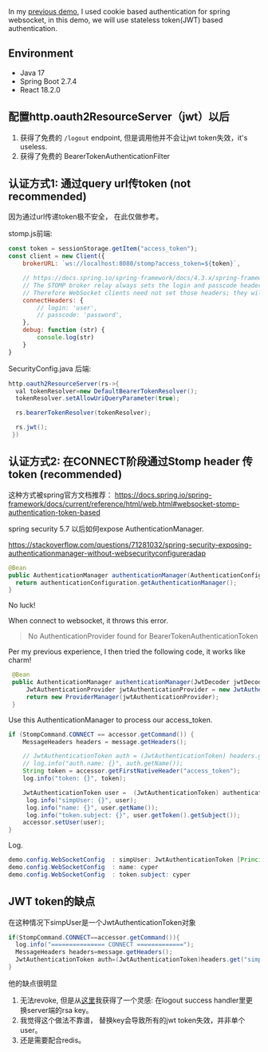 In my [previous demo](https://github.com/uniquejava-demos/spring-websocket-stomp-cookie-auth-demo002), I used cookie
based authentication for spring websocket, in this demo, we will use stateless token(JWT) based authentication.

## Environment

- Java 17
- Spring Boot 2.7.4
- React 18.2.0


## 配置http.oauth2ResourceServer（jwt）以后

1. 获得了免费的 `/logout` endpoint, 但是调用他并不会让jwt token失效，it's useless.
2. 获得了免费的 BearerTokenAuthenticationFilter

## 认证方式1: 通过query url传token (not recommended)

因为通过url传递token极不安全， 在此仅做参考。

stomp.js前端:

```js
const token = sessionStorage.getItem("access_token");
const client = new Client({
    brokerURL: `ws://localhost:8080/stomp?access_token=${token}`,

    // https://docs.spring.io/spring-framework/docs/4.3.x/spring-framework-reference/html/websocket.html#websocket-stomp-handle-broker-relay-configure
    // The STOMP broker relay always sets the login and passcode headers on every CONNECT frame that it forwards to the broker on behalf of clients.
    // Therefore WebSocket clients need not set those headers; they will be ignored.
    connectHeaders: {
        // login: 'user',
        // passcode: 'password',
    },
    debug: function (str) {
        console.log(str)
    }
}
```

SecurityConfig.java 后端:

```java
http.oauth2ResourceServer(rs->{
  val tokenResolver=new DefaultBearerTokenResolver();
  tokenResolver.setAllowUriQueryParameter(true);

  rs.bearerTokenResolver(tokenResolver);

  rs.jwt();
 })
```

## 认证方式2: 在CONNECT阶段通过Stomp header 传token (recommended)

这种方式被spring官方文档推荐： https://docs.spring.io/spring-framework/docs/current/reference/html/web.html#websocket-stomp-authentication-token-based

spring security 5.7 以后如何expose AuthenticationManager.

https://stackoverflow.com/questions/71281032/spring-security-exposing-authenticationmanager-without-websecurityconfigureradap

```java
@Bean
public AuthenticationManager authenticationManager(AuthenticationConfiguration authenticationConfiguration) {
  return authenticationConfiguration.getAuthenticationManager();
}
```
No luck!

When connect to websocket, it throws this error.

> No AuthenticationProvider found for BearerTokenAuthenticationToken

Per my previous experience, I then tried the following code, it works like charm!

```java
 @Bean
 public AuthenticationManager authenticationManager(JwtDecoder jwtDecoder) {
     JwtAuthenticationProvider jwtAuthenticationProvider = new JwtAuthenticationProvider(jwtDecoder);
     return new ProviderManager(jwtAuthenticationProvider);
 }
```

Use this AuthenticationManager to process our access_token.

```java
if (StompCommand.CONNECT == accessor.getCommand()) {
    MessageHeaders headers = message.getHeaders();

    // JwtAuthenticationToken auth = (JwtAuthenticationToken) headers.get("simpUser");
    // log.info("auth.name: {}", auth.getName());
    String token = accessor.getFirstNativeHeader("access_token");
    log.info("token: {}", token);

    JwtAuthenticationToken user =  (JwtAuthenticationToken) authenticationManager.authenticate(new BearerTokenAuthenticationToken(token));
     log.info("simpUser: {}", user);
     log.info("name: {}", user.getName());
     log.info("token.subject: {}", user.getToken().getSubject());
    accessor.setUser(user);
}
```

Log.

```java
demo.config.WebSocketConfig  : simpUser: JwtAuthenticationToken [Principal=org.springframework.security.oauth2.jwt.Jwt@2b6a6cdc, Credentials=[PROTECTED], Authenticated=true, Details=null, Granted Authorities=[SCOPE_app]]
demo.config.WebSocketConfig  : name: cyper
demo.config.WebSocketConfig  : token.subject: cyper
```

## JWT token的缺点

在这种情况下simpUser是一个JwtAuthenticationToken对象

```java
if(StompCommand.CONNECT==accessor.getCommand()){
  log.info("=============== CONNECT =============");
  MessageHeaders headers=message.getHeaders();
  JwtAuthenticationToken auth=(JwtAuthenticationToken)headers.get("simpUser");
}
```

他的缺点很明显

1. 无法revoke, 但是从[这里](BearerTokenAuthenticationFilter)我获得了一个灵感: 在logout success
   handler里更换server端的rsa key。
2. 我觉得这个做法不靠谱， 替换key会导致所有的jwt token失效，并非单个user。
3. 还是需要配合redis。

